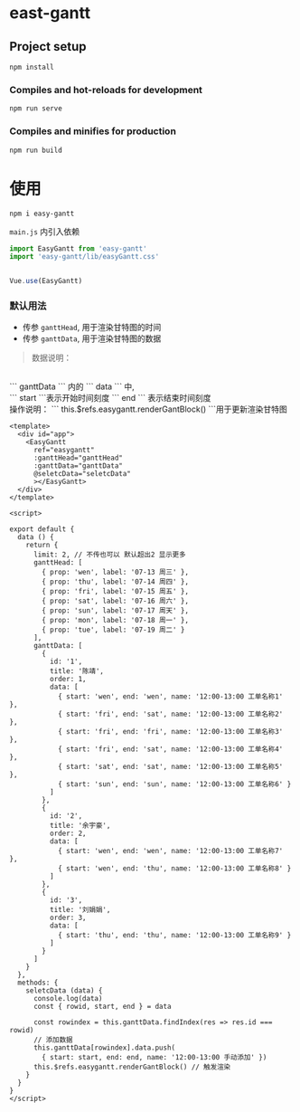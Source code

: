# east-gantt

## Project setup
```
npm install
```

### Compiles and hot-reloads for development
```
npm run serve
```

### Compiles and minifies for production
```
npm run build
```

# 使用
```
npm i easy-gantt
```

``` main.js ``` 内引入依赖
```js
import EasyGantt from 'easy-gantt'
import 'easy-gantt/lib/easyGantt.css'


Vue.use(EasyGantt)
```

### 默认用法
+ 传参 ``` ganttHead ```, 用于渲染甘特图的时间
+ 传参 ``` ganttData ```, 用于渲染甘特图的数据

> 数据说明：
<br />
``` ganttData ``` 内的 ``` data ``` 中,
<br />
``` start ```表示开始时间刻度 ``` end ``` 表示结束时间刻度
<br />
操作说明：
``` this.$refs.easygantt.renderGantBlock() ```用于更新渲染甘特图

``` vue
<template>
  <div id="app">
    <EasyGantt
      ref="easygantt"
      :ganttHead="ganttHead"
      :ganttData="ganttData"
      @seletcData="seletcData"
      ></EasyGantt>
  </div>
</template>

<script>

export default {
  data () {
    return {
      limit: 2, // 不传也可以 默认超出2 显示更多
      ganttHead: [
        { prop: 'wen', label: '07-13 周三' },
        { prop: 'thu', label: '07-14 周四' },
        { prop: 'fri', label: '07-15 周五' },
        { prop: 'sat', label: '07-16 周六' },
        { prop: 'sun', label: '07-17 周天' },
        { prop: 'mon', label: '07-18 周一' },
        { prop: 'tue', label: '07-19 周二' }
      ],
      ganttData: [
        {
          id: '1',
          title: '陈靖',
          order: 1,
          data: [
            { start: 'wen', end: 'wen', name: '12:00-13:00 工单名称1' },
            { start: 'fri', end: 'sat', name: '12:00-13:00 工单名称2' },
            { start: 'fri', end: 'fri', name: '12:00-13:00 工单名称3' },
            { start: 'fri', end: 'sat', name: '12:00-13:00 工单名称4' },
            { start: 'sat', end: 'sat', name: '12:00-13:00 工单名称5' },
            { start: 'sun', end: 'sun', name: '12:00-13:00 工单名称6' }
          ]
        },
        {
          id: '2',
          title: '余宇豪',
          order: 2,
          data: [
            { start: 'wen', end: 'wen', name: '12:00-13:00 工单名称7' },
            { start: 'wen', end: 'thu', name: '12:00-13:00 工单名称8' }
          ]
        },
        {
          id: '3',
          title: '刘娟娟',
          order: 3,
          data: [
            { start: 'thu', end: 'thu', name: '12:00-13:00 工单名称9' }
          ]
        }
      ]
    }
  },
  methods: {
    seletcData (data) {
      console.log(data)
      const { rowid, start, end } = data

      const rowindex = this.ganttData.findIndex(res => res.id === rowid)
      // 添加数据
      this.ganttData[rowindex].data.push(
        { start: start, end: end, name: '12:00-13:00 手动添加' })
      this.$refs.easygantt.renderGantBlock() // 触发渲染
    }
  }
}
</script>


```
